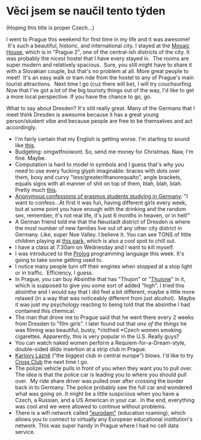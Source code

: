 <!--
slug: věci-jsem-se-naučil-tento-týden
date: Mon Oct 28 2013 11:55:00 GMT-0700 (Pacific Daylight Time)
tags: prague, absinthe, eurodam, polizei, strip club, dildo, prolog, computational logic, thujone, karlovy lazne, neustadt, erasmus confessions
title: Věci jsem se naučil tento týden
id: 65354352860
link: http://blog.mhgbrown.is/post/65354352860/věci-jsem-se-naučil-tento-týden
raw: {"type":"text","blog_name":"mhgbrown-writing","blog":{"name":"mhgbrown-writing","title":"","description":"","url":"http://blog.mhgbrown.is/","uuid":"t:ePEJSJNMnTiNT1c2s-GWmw","updated":1455741575},"id":65354352860,"post_url":"http://blog.mhgbrown.is/post/65354352860/věci-jsem-se-naučil-tento-týden","slug":"věci-jsem-se-naučil-tento-týden","date":"2013-10-28 18:55:00 GMT","timestamp":1382986500,"state":"published","format":"html","reblog_key":"uwK1cI76","tags":["prague","absinthe","eurodam","polizei","strip club","dildo","prolog","computational logic","thujone","karlovy lazne","neustadt","erasmus confessions"],"short_url":"https://tmblr.co/ZYX4lqytR4ZS","summary":"Věci jsem se naučil tento týden","should_open_in_legacy":false,"recommended_source":null,"recommended_color":null,"note_count":0,"title":"Věci jsem se naučil tento týden","body":"<p>(Hoping this title is proper Czech&hellip;)</p>\n<p>I went to Prague this weekend for first time in my life and it was awesome!  It&rsquo;s such a beautiful, historic, and international city. I stayed at the <a href=\"http://www.tripadvisor.co.uk/Hotel_Review-g274707-d1656616-Reviews-Mosaic_House-Prague_Bohemia.html\">Mosaic House</a>, which is in &ldquo;Prague 2&rdquo;, one of the central-ish districts of the city. It was probably the nicest hostel that I have every stayed in.  The rooms are super modern and relatively spacious.  Sure, you still might have to share it with a Slovakian couple, but that&rsquo;s no problem at all. More great people to meet!  It&rsquo;s an easy walk or tram ride from the hostel to any of Prague&rsquo;s main tourist attractions.  Next time I go (cuz there will be), I will try couchsurfing. Now that I&rsquo;ve got a lot of the big touristy things out of the way, I&rsquo;d like to get a more local perspective. If you have the chance to go, go. </p>\n<p>What to say about Dresden? It&rsquo;s still really great. Many of the Germans that I meet think Dresden is awesome because it has a great young person/student vibe and because people are free to be themselves and act accordingly.</p>\n<ul><li>I&rsquo;m fairly certain that my English is getting worse. I&rsquo;m starting to sound like <a href=\"http://www.youtube.com/watch?v=4XSeFVWqCXA\">this</a>.</li>\n<li>Budgeting: omgwtfnoiwont. So, send me money for Christmas. Naw, I&rsquo;m fine. Maybe.</li>\n<li>Computation is hard to model in symbols and I guess that&rsquo;s why you need to use every fucking glyph imaginable: braces with dots over them, boxy and curvy &ldquo;less/greater/thanorequalto&rdquo;, angle brackets, equals signs with all manner of shit on top of them, blah, blah, blah. Pretty much <a href=\"http://symbolcodes.tlt.psu.edu/bylanguage/mathchart.html\">this</a>.</li>\n<li><a href=\"http://erasmusconfession.com/location.php?loc=Germany#confessions\">Anonymous confessions of erasmus students studying in Germany</a>: &ldquo;I want to confess&hellip;At first it was fun, having different girls every week, but at some point you have enough with the drinking and the random sex, remember, it&rsquo;s not real life, it&rsquo;s just 6 months in heaven, or in hell!&rdquo;</li>\n<li>A German friend told me that the Neustadt district of Dresden is where the most number of new families live out of any other city district in Germany. Like, super Noe Valley. I believe it. You can see TONS of little children playing at <a href=\"https://www.google.com/maps/preview#!q=Alaunpark&amp;data=!1m4!1m3!1d1516!2d13.7561422!3d51.0704498!4m15!2m14!1m13!1s0x0%3A0xad5494a683c7fac0!3m8!1m3!1d1516!2d13.7590497!3d51.0714239!3m2!1i1680!2i929!4f13.1!4m2!3d51.07081!4d13.7563232\">this park</a>, which is also a cool spot to chill out.</li>\n<li>I have a class at 7:30am on Wednesday and I want to kill myself.</li>\n<li>I was introduced to the <a href=\"http://en.wikipedia.org/wiki/Prolog\">Prolog</a> programming language this week. It&rsquo;s going to take some getting used to.</li>\n<li>I notice many people turn off their engines when stopped at a stop light or in traffic.  Efficiency, I guess.</li>\n<li>In Prague, you can buy Absinthe that has &ldquo;Thujon&rdquo; or &ldquo;<a href=\"http://en.wikipedia.org/wiki/Thujone\">Thujone</a>&rdquo; in it, which is supposed to give you some sort of added &ldquo;high&rdquo;. I tried this absinthe and I would say that I did feel a bit different, maybe a little more relaxed (in a way that was noticeably different from just alcohol).  Maybe it was just my psychology reacting to being told that the absinthe I had contained this chemical.</li>\n<li>The man that drove me to Prague said that he went there every 2 weeks from Dresden to &ldquo;film girls&rdquo;. I later found out that <em>one of the things </em>he was filming was beautiful, busty, <em>clothed </em>Czech women smoking cigarettes. Apparently, this is very popular in the U.S. Really guys?</li>\n<li>You can watch naked women perform a Requiem-for-a-Dream-style, double-sided dildo insertion at a strip club in Prague.</li>\n<li><a href=\"http://www.karlovylazne.cz/\">Karlovy Lázně</a> (&ldquo;the biggest club in central europe&rdquo;) blows. I&rsquo;d like to try <a href=\"http://www.crossclub.cz/cs/\">Cross Club</a> the next time I go. </li>\n<li>The polizei vehicle pulls in front of you when they want you to pull over. The idea is that the police car is leading you to where you should pull over.  My ride share driver was pulled over after crossing the border back in to Germany. The police probably saw the full car and wondered what was going on. It might be a little suspicious when you have a Czech, a Russian, and a US American in your car.  In the end, everything was cool and we were allowed to continue without problems.</li>\n<li>There is a wifi network called <a href=\"https://www.eduroam.org/\">&ldquo;eurodam&rdquo;</a> (education roaming), which allows you to connect to virtually any European educational institution&rsquo;s network. This was super handy in Prague where I had no cell data service.</li>\n</ul>","reblog":{"comment":"<p><p>(Hoping this title is proper Czech…)</p>\n<p>I went to Prague this weekend for first time in my life and it was awesome!  It’s such a beautiful, historic, and international city. I stayed at the <a href=\"http://www.tripadvisor.co.uk/Hotel_Review-g274707-d1656616-Reviews-Mosaic_House-Prague_Bohemia.html\">Mosaic House</a>, which is in “Prague 2”, one of the central-ish districts of the city. It was probably the nicest hostel that I have every stayed in.  The rooms are super modern and relatively spacious.  Sure, you still might have to share it with a Slovakian couple, but that’s no problem at all. More great people to meet!  It’s an easy walk or tram ride from the hostel to any of Prague’s main tourist attractions.  Next time I go (cuz there will be), I will try couchsurfing. Now that I’ve got a lot of the big touristy things out of the way, I’d like to get a more local perspective. If you have the chance to go, go. </p>\n<p>What to say about Dresden? It’s still really great. Many of the Germans that I meet think Dresden is awesome because it has a great young person/student vibe and because people are free to be themselves and act accordingly.</p>\n<ul><li>I’m fairly certain that my English is getting worse. I’m starting to sound like <a href=\"http://www.youtube.com/watch?v=4XSeFVWqCXA\">this</a>.</li>\n<li>Budgeting: omgwtfnoiwont. So, send me money for Christmas. Naw, I’m fine. Maybe.</li>\n<li>Computation is hard to model in symbols and I guess that’s why you need to use every fucking glyph imaginable: braces with dots over them, boxy and curvy “less/greater/thanorequalto”, angle brackets, equals signs with all manner of shit on top of them, blah, blah, blah. Pretty much <a href=\"http://symbolcodes.tlt.psu.edu/bylanguage/mathchart.html\">this</a>.</li>\n<li><a href=\"http://erasmusconfession.com/location.php?loc=Germany#confessions\">Anonymous confessions of erasmus students studying in Germany</a>: “I want to confess…At first it was fun, having different girls every week, but at some point you have enough with the drinking and the random sex, remember, it’s not real life, it’s just 6 months in heaven, or in hell!”</li>\n<li>A German friend told me that the Neustadt district of Dresden is where the most number of new families live out of any other city district in Germany. Like, super Noe Valley. I believe it. You can see TONS of little children playing at <a href=\"https://www.google.com/maps/preview#!q=Alaunpark&amp;data=!1m4!1m3!1d1516!2d13.7561422!3d51.0704498!4m15!2m14!1m13!1s0x0%3A0xad5494a683c7fac0!3m8!1m3!1d1516!2d13.7590497!3d51.0714239!3m2!1i1680!2i929!4f13.1!4m2!3d51.07081!4d13.7563232\">this park</a>, which is also a cool spot to chill out.</li>\n<li>I have a class at 7:30am on Wednesday and I want to kill myself.</li>\n<li>I was introduced to the <a href=\"http://en.wikipedia.org/wiki/Prolog\">Prolog</a> programming language this week. It’s going to take some getting used to.</li>\n<li>I notice many people turn off their engines when stopped at a stop light or in traffic.  Efficiency, I guess.</li>\n<li>In Prague, you can buy Absinthe that has “Thujon” or “<a href=\"http://en.wikipedia.org/wiki/Thujone\">Thujone</a>” in it, which is supposed to give you some sort of added “high”. I tried this absinthe and I would say that I did feel a bit different, maybe a little more relaxed (in a way that was noticeably different from just alcohol).  Maybe it was just my psychology reacting to being told that the absinthe I had contained this chemical.</li>\n<li>The man that drove me to Prague said that he went there every 2 weeks from Dresden to “film girls”. I later found out that <em>one of the things </em>he was filming was beautiful, busty, <em>clothed </em>Czech women smoking cigarettes. Apparently, this is very popular in the U.S. Really guys?</li>\n<li>You can watch naked women perform a Requiem-for-a-Dream-style, double-sided dildo insertion at a strip club in Prague.</li>\n<li><a href=\"http://www.karlovylazne.cz/\">Karlovy Lázně</a> (“the biggest club in central europe”) blows. I’d like to try <a href=\"http://www.crossclub.cz/cs/\">Cross Club</a> the next time I go. </li>\n<li>The polizei vehicle pulls in front of you when they want you to pull over. The idea is that the police car is leading you to where you should pull over.  My ride share driver was pulled over after crossing the border back in to Germany. The police probably saw the full car and wondered what was going on. It might be a little suspicious when you have a Czech, a Russian, and a US American in your car.  In the end, everything was cool and we were allowed to continue without problems.</li>\n<li>There is a wifi network called <a href=\"https://www.eduroam.org/\">“eurodam”</a> (education roaming), which allows you to connect to virtually any European educational institution’s network. This was super handy in Prague where I had no cell data service.</li>\n</ul></p>","tree_html":""},"trail":[{"blog":{"name":"mhgbrown-writing","active":true,"theme":{"header_full_width":2448,"header_full_height":3264,"header_focus_width":2048,"header_focus_height":1152,"avatar_shape":"circle","background_color":"#FAFAFA","body_font":"Helvetica Neue","header_bounds":"997,2351,2266,96","header_image":"https://static.tumblr.com/4b23ec7fb988076e81306480748de0b1/aqgwfuh/OUkncja1l/tumblr_static_5q6zyxvvxkco0k440g4kokosg.jpg","header_image_focused":"https://static.tumblr.com/4b23ec7fb988076e81306480748de0b1/aqgwfuh/SPuncja1u/tumblr_static_tumblr_static_5q6zyxvvxkco0k440g4kokosg_focused_v3.jpg","header_image_scaled":"https://static.tumblr.com/4b23ec7fb988076e81306480748de0b1/aqgwfuh/OUkncja1l/tumblr_static_5q6zyxvvxkco0k440g4kokosg_2048_v2.jpg","header_stretch":true,"link_color":"#529ECC","show_avatar":true,"show_description":true,"show_header_image":true,"show_title":true,"title_color":"#444444","title_font":"Gibson","title_font_weight":"bold"},"share_likes":false,"share_following":false,"can_be_followed":true},"post":{"id":"65354352860"},"content_raw":"<p><p>(Hoping this title is proper Czech…)</p>\n<p>I went to Prague this weekend for first time in my life and it was awesome!  It’s such a beautiful, historic, and international city. I stayed at the <a href=\"http://www.tripadvisor.co.uk/Hotel_Review-g274707-d1656616-Reviews-Mosaic_House-Prague_Bohemia.html\">Mosaic House</a>, which is in “Prague 2”, one of the central-ish districts of the city. It was probably the nicest hostel that I have every stayed in.  The rooms are super modern and relatively spacious.  Sure, you still might have to share it with a Slovakian couple, but that’s no problem at all. More great people to meet!  It’s an easy walk or tram ride from the hostel to any of Prague’s main tourist attractions.  Next time I go (cuz there will be), I will try couchsurfing. Now that I’ve got a lot of the big touristy things out of the way, I’d like to get a more local perspective. If you have the chance to go, go. </p>\n<p>What to say about Dresden? It’s still really great. Many of the Germans that I meet think Dresden is awesome because it has a great young person/student vibe and because people are free to be themselves and act accordingly.</p>\n<ul><li>I’m fairly certain that my English is getting worse. I’m starting to sound like <a href=\"http://www.youtube.com/watch?v=4XSeFVWqCXA\">this</a>.</li>\n<li>Budgeting: omgwtfnoiwont. So, send me money for Christmas. Naw, I’m fine. Maybe.</li>\n<li>Computation is hard to model in symbols and I guess that’s why you need to use every fucking glyph imaginable: braces with dots over them, boxy and curvy “less/greater/thanorequalto”, angle brackets, equals signs with all manner of shit on top of them, blah, blah, blah. Pretty much <a href=\"http://symbolcodes.tlt.psu.edu/bylanguage/mathchart.html\">this</a>.</li>\n<li><a href=\"http://erasmusconfession.com/location.php?loc=Germany#confessions\">Anonymous confessions of erasmus students studying in Germany</a>: “I want to confess…At first it was fun, having different girls every week, but at some point you have enough with the drinking and the random sex, remember, it’s not real life, it’s just 6 months in heaven, or in hell!”</li>\n<li>A German friend told me that the Neustadt district of Dresden is where the most number of new families live out of any other city district in Germany. Like, super Noe Valley. I believe it. You can see TONS of little children playing at <a href=\"https://www.google.com/maps/preview#!q=Alaunpark&amp;data=!1m4!1m3!1d1516!2d13.7561422!3d51.0704498!4m15!2m14!1m13!1s0x0%3A0xad5494a683c7fac0!3m8!1m3!1d1516!2d13.7590497!3d51.0714239!3m2!1i1680!2i929!4f13.1!4m2!3d51.07081!4d13.7563232\">this park</a>, which is also a cool spot to chill out.</li>\n<li>I have a class at 7:30am on Wednesday and I want to kill myself.</li>\n<li>I was introduced to the <a href=\"http://en.wikipedia.org/wiki/Prolog\">Prolog</a> programming language this week. It’s going to take some getting used to.</li>\n<li>I notice many people turn off their engines when stopped at a stop light or in traffic.  Efficiency, I guess.</li>\n<li>In Prague, you can buy Absinthe that has “Thujon” or “<a href=\"http://en.wikipedia.org/wiki/Thujone\">Thujone</a>” in it, which is supposed to give you some sort of added “high”. I tried this absinthe and I would say that I did feel a bit different, maybe a little more relaxed (in a way that was noticeably different from just alcohol).  Maybe it was just my psychology reacting to being told that the absinthe I had contained this chemical.</li>\n<li>The man that drove me to Prague said that he went there every 2 weeks from Dresden to “film girls”. I later found out that <em>one of the things </em>he was filming was beautiful, busty, <em>clothed </em>Czech women smoking cigarettes. Apparently, this is very popular in the U.S. Really guys?</li>\n<li>You can watch naked women perform a Requiem-for-a-Dream-style, double-sided dildo insertion at a strip club in Prague.</li>\n<li><a href=\"http://www.karlovylazne.cz/\">Karlovy Lázně</a> (“the biggest club in central europe”) blows. I’d like to try <a href=\"http://www.crossclub.cz/cs/\">Cross Club</a> the next time I go. </li>\n<li>The polizei vehicle pulls in front of you when they want you to pull over. The idea is that the police car is leading you to where you should pull over.  My ride share driver was pulled over after crossing the border back in to Germany. The police probably saw the full car and wondered what was going on. It might be a little suspicious when you have a Czech, a Russian, and a US American in your car.  In the end, everything was cool and we were allowed to continue without problems.</li>\n<li>There is a wifi network called <a href=\"https://www.eduroam.org/\">“eurodam”</a> (education roaming), which allows you to connect to virtually any European educational institution’s network. This was super handy in Prague where I had no cell data service.</li>\n</ul></p>","content":"<p><p>(Hoping this title is proper Czech&hellip;)</p>\n<p>I went to Prague this weekend for first time in my life and it was awesome! &nbsp;It&rsquo;s such a beautiful, historic, and international city. I stayed at the <a href=\"http://www.tripadvisor.co.uk/Hotel_Review-g274707-d1656616-Reviews-Mosaic_House-Prague_Bohemia.html\">Mosaic House</a>, which is in &ldquo;Prague 2&rdquo;, one of the central-ish districts of the city. It was probably the nicest hostel that I have every stayed in. &nbsp;The rooms are super modern and relatively spacious. &nbsp;Sure, you still might have to share it with a Slovakian couple, but that&rsquo;s no problem at all. More great people to meet! &nbsp;It&rsquo;s an easy walk or tram ride from the hostel to any of Prague&rsquo;s main tourist attractions. &nbsp;Next time I go (cuz there will be), I will try couchsurfing. Now that I&rsquo;ve got a lot of the big touristy things out of the way, I&rsquo;d like to get a more local perspective. If you have the chance to go, go.&nbsp;</p>\n<p>What to say about Dresden? It&rsquo;s still really great. Many of the Germans that I meet think Dresden is awesome because it has a great young person/student vibe and because people are free to be themselves and act accordingly.</p>\n<ul><li>I&rsquo;m fairly certain that my English is getting worse. I&rsquo;m starting to sound like <a href=\"http://www.youtube.com/watch?v=4XSeFVWqCXA\">this</a>.</li>\n<li>Budgeting: omgwtfnoiwont. So, send me money for Christmas. Naw, I&rsquo;m fine. Maybe.</li>\n<li>Computation is hard to model in symbols and I guess that&rsquo;s why you need to use every fucking glyph imaginable: braces with dots over them, boxy and curvy &ldquo;less/greater/thanorequalto&rdquo;, angle brackets, equals signs with all manner of shit on top of them, blah, blah, blah. Pretty much <a href=\"http://symbolcodes.tlt.psu.edu/bylanguage/mathchart.html\">this</a>.</li>\n<li><a href=\"http://erasmusconfession.com/location.php?loc=Germany#confessions\">Anonymous confessions of erasmus students studying in Germany</a>: &ldquo;I want to confess&hellip;At first it was fun, having different girls every week, but at some point you have enough with the drinking and the random sex, remember, it&rsquo;s not real life, it&rsquo;s just 6 months in heaven, or in hell!&rdquo;</li>\n<li>A German friend told me that the Neustadt district of Dresden is where the most number of new families live out of any other city district in Germany. Like, super Noe Valley. I believe it. You can see TONS of little children playing at <a href=\"https://www.google.com/maps/preview#!q=Alaunpark&amp;data=!1m4!1m3!1d1516!2d13.7561422!3d51.0704498!4m15!2m14!1m13!1s0x0%3A0xad5494a683c7fac0!3m8!1m3!1d1516!2d13.7590497!3d51.0714239!3m2!1i1680!2i929!4f13.1!4m2!3d51.07081!4d13.7563232\">this park</a>, which is also a cool spot to chill out.</li>\n<li>I have a class at 7:30am on Wednesday and I want to kill myself.</li>\n<li>I was introduced to the <a href=\"http://en.wikipedia.org/wiki/Prolog\">Prolog</a> programming language this week. It&rsquo;s going to take some getting used to.</li>\n<li>I notice many people turn off their engines when stopped at a stop light or in traffic. &nbsp;Efficiency, I guess.</li>\n<li>In Prague, you can buy Absinthe that has &ldquo;Thujon&rdquo; or &ldquo;<a href=\"http://en.wikipedia.org/wiki/Thujone\">Thujone</a>&rdquo; in it, which is supposed to give you some sort of added &ldquo;high&rdquo;. I tried this absinthe and I would say that I did feel a bit different, maybe a little more relaxed (in a way that was noticeably different from just alcohol). &nbsp;Maybe it was just my psychology reacting to being told that the absinthe I had contained this chemical.</li>\n<li>The man that drove me to Prague said that he went there every 2 weeks from Dresden to &ldquo;film girls&rdquo;. I later found out that <em>one of the things </em>he was filming was beautiful, busty,&nbsp;<em>clothed&nbsp;</em>Czech women smoking cigarettes. Apparently, this is very popular in the U.S. Really guys?</li>\n<li>You can watch naked women perform a Requiem-for-a-Dream-style, double-sided dildo insertion at a strip club in Prague.</li>\n<li><a href=\"http://www.karlovylazne.cz/\">Karlovy L&aacute;zn&#283;</a> (&ldquo;the biggest club in central europe&rdquo;) blows. I&rsquo;d like to try <a href=\"http://www.crossclub.cz/cs/\">Cross Club</a> the next time I go.&nbsp;</li>\n<li>The polizei vehicle pulls in front of you when they want you to pull over. The idea is that the police car is leading you to where you should pull over. &nbsp;My ride share driver was pulled over after crossing the border back in to Germany. The police probably saw the full car and wondered what was going on. It might be a little suspicious when you have a Czech, a Russian, and a US American in your car. &nbsp;In the end, everything was cool and we were allowed to continue without problems.</li>\n<li>There is a wifi network called <a href=\"https://www.eduroam.org/\">&ldquo;eurodam&rdquo;</a> (education roaming), which allows you to connect to virtually any European educational institution&rsquo;s network. This was super handy in Prague where I had no cell data service.</li>\n</ul></p>","is_current_item":true,"is_root_item":true}],"can_like":false,"can_reblog":false,"can_send_in_message":true,"can_reply":false,"display_avatar":true}
publish: 2013-10-028
-->


Věci jsem se naučil tento týden
===============================

(Hoping this title is proper Czech...)

I went to Prague this weekend for first time in my life and it was
awesome!  It's such a beautiful, historic, and international city. I
stayed at the [Mosaic
House](http://www.tripadvisor.co.uk/Hotel_Review-g274707-d1656616-Reviews-Mosaic_House-Prague_Bohemia.html),
which is in "Prague 2", one of the central-ish districts of the city. It
was probably the nicest hostel that I have every stayed in.  The rooms
are super modern and relatively spacious.  Sure, you still might have to
share it with a Slovakian couple, but that's no problem at all. More
great people to meet!  It's an easy walk or tram ride from the hostel to
any of Prague's main tourist attractions.  Next time I go (cuz there
will be), I will try couchsurfing. Now that I've got a lot of the big
touristy things out of the way, I'd like to get a more local
perspective. If you have the chance to go, go. 

What to say about Dresden? It's still really great. Many of the Germans
that I meet think Dresden is awesome because it has a great young
person/student vibe and because people are free to be themselves and act
accordingly.

-   I'm fairly certain that my English is getting worse. I'm starting to
    sound like [this](http://www.youtube.com/watch?v=4XSeFVWqCXA).
-   Budgeting: omgwtfnoiwont. So, send me money for Christmas. Naw, I'm
    fine. Maybe.
-   Computation is hard to model in symbols and I guess that's why you
    need to use every fucking glyph imaginable: braces with dots over
    them, boxy and curvy "less/greater/thanorequalto", angle brackets,
    equals signs with all manner of shit on top of them, blah, blah,
    blah. Pretty much
    [this](http://symbolcodes.tlt.psu.edu/bylanguage/mathchart.html).
-   [Anonymous confessions of erasmus students studying in
    Germany](http://erasmusconfession.com/location.php?loc=Germany#confessions):
    "I want to confess...At first it was fun, having different girls
    every week, but at some point you have enough with the drinking and
    the random sex, remember, it's not real life, it's just 6 months in
    heaven, or in hell!"
-   A German friend told me that the Neustadt district of Dresden is
    where the most number of new families live out of any other city
    district in Germany. Like, super Noe Valley. I believe it. You can
    see TONS of little children playing at [this
    park](https://www.google.com/maps/preview#!q=Alaunpark&data=!1m4!1m3!1d1516!2d13.7561422!3d51.0704498!4m15!2m14!1m13!1s0x0%3A0xad5494a683c7fac0!3m8!1m3!1d1516!2d13.7590497!3d51.0714239!3m2!1i1680!2i929!4f13.1!4m2!3d51.07081!4d13.7563232),
    which is also a cool spot to chill out.
-   I have a class at 7:30am on Wednesday and I want to kill myself.
-   I was introduced to the
    [Prolog](http://en.wikipedia.org/wiki/Prolog) programming language
    this week. It's going to take some getting used to.
-   I notice many people turn off their engines when stopped at a stop
    light or in traffic.  Efficiency, I guess.
-   In Prague, you can buy Absinthe that has "Thujon" or
    "[Thujone](http://en.wikipedia.org/wiki/Thujone)" in it, which is
    supposed to give you some sort of added "high". I tried this
    absinthe and I would say that I did feel a bit different, maybe a
    little more relaxed (in a way that was noticeably different from
    just alcohol).  Maybe it was just my psychology reacting to being
    told that the absinthe I had contained this chemical.
-   The man that drove me to Prague said that he went there every 2
    weeks from Dresden to "film girls". I later found out that *one of
    the things* he was filming was beautiful, busty, *clothed *Czech
    women smoking cigarettes. Apparently, this is very popular in the
    U.S. Really guys?
-   You can watch naked women perform a Requiem-for-a-Dream-style,
    double-sided dildo insertion at a strip club in Prague.
-   [Karlovy Lázně](http://www.karlovylazne.cz/) ("the biggest club in
    central europe") blows. I'd like to try [Cross
    Club](http://www.crossclub.cz/cs/) the next time I go. 
-   The polizei vehicle pulls in front of you when they want you to pull
    over. The idea is that the police car is leading you to where you
    should pull over.  My ride share driver was pulled over after
    crossing the border back in to Germany. The police probably saw the
    full car and wondered what was going on. It might be a little
    suspicious when you have a Czech, a Russian, and a US American in
    your car.  In the end, everything was cool and we were allowed to
    continue without problems.
-   There is a wifi network called ["eurodam"](https://www.eduroam.org/)
    (education roaming), which allows you to connect to virtually any
    European educational institution's network. This was super handy in
    Prague where I had no cell data service.

